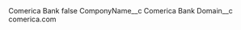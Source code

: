 <?xml version="1.0" encoding="UTF-8"?>
<CustomMetadata xmlns="http://soap.sforce.com/2006/04/metadata" xmlns:xsi="http://www.w3.org/2001/XMLSchema-instance" xmlns:xsd="http://www.w3.org/2001/XMLSchema">
    <label>Comerica Bank</label>
    <protected>false</protected>
    <values>
        <field>ComponyName__c</field>
        <value xsi:type="xsd:string">Comerica Bank</value>
    </values>
    <values>
        <field>Domain__c</field>
        <value xsi:type="xsd:string">comerica.com</value>
    </values>
</CustomMetadata>
